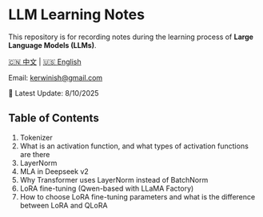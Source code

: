 # LLM Learning Notes

This repository is for recording notes during the learning process of **Large Language Models (LLMs)**.  

[🇨🇳 中文](./README.md) | [🇺🇸 English](./README_EN.md)

Email: kerwinish@gmail.com

🚩 Latest Update: 8/10/2025

## Table of Contents

1. Tokenizer  
2. What is an activation function, and what types of activation functions are there  
3. LayerNorm  
4. MLA in Deepseek v2  
5. Why Transformer uses LayerNorm instead of BatchNorm  
6. LoRA fine-tuning (Qwen-based with LLaMA Factory)  
7. How to choose LoRA fine-tuning parameters and what is the difference between LoRA and QLoRA
